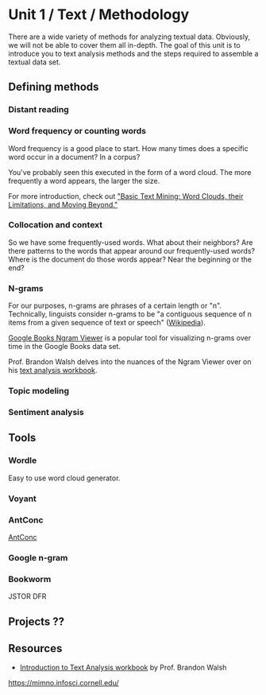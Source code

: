   # Unit 1 / Text / Methodology 
There are a wide variety of methods for analyzing textual data. Obviously, we will not be able to cover them all in-depth. The goal of this unit is to introduce you to text analysis methods and the steps required to assemble a textual data set. 
 
## Defining methods
### Distant reading

### Word frequency or counting words
Word frequency is a good place to start. How many times does a specific word occur in a document? In a corpus? 

You've probably seen this executed in the form of a word cloud. The more frequently a word appears, the larger the size.

For more introduction, check out ["Basic Text Mining: Word Clouds, their Limitations, and Moving Beyond."](http://www.themacroscope.org/?page_id=633)

### Collocation and context
So we have some frequently-used words. What about their neighbors? Are there patterns to the words that appear around our frequently-used words? Where is the document do those words appear? Near the beginning or the end? 

### N-grams 
For our purposes, n-grams are phrases of a certain length or "n". Technically, linguists consider n-grams to be "a contiguous sequence of n items from a given sequence of text or speech" ([Wikipedia](https://en.wikipedia.org/wiki/N-gram)).

[Google Books Ngram Viewer](https://books.google.com/ngrams) is a popular tool for visualizing n-grams over time in the Google Books data set. 

Prof. Brandon Walsh delves into the nuances of the Ngram Viewer over on his [text analysis workbook](https://bmw9t.gitbooks.io/introduction-to-text-analysis/content/issues/google-ngram.html).
### Topic modeling


### Sentiment analysis 

## Tools
### Wordle
Easy to use word cloud generator. 

### Voyant
### AntConc

[AntConc](http://www.laurenceanthony.net/software/antconc/)

### Google n-gram

### Bookworm 


JSTOR DFR

## Projects ??

## Resources
* [Introduction to Text Analysis workbook](https://bmw9t.gitbooks.io/introduction-to-text-analysis/content/) by Prof. Brandon Walsh

https://mimno.infosci.cornell.edu/